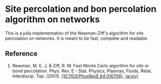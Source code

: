 # Site percolation and bon percolation algorithm on networks

This is a julia implementation of the Newman-Ziff's algorithm for site percolation on networks. It is meant to be fast, complete and readable.

## Reference
1. Newman, M. E. J. & Ziff, R. M. Fast Monte Carlo algorithm for site or bond percolation. Phys. Rev. E - Stat. Physics, Plasmas, Fluids, Relat. Interdiscip. Top. (2001). [(10.1103/PhysRevE.64.016706)](https://journals.aps.org/pre/abstract/10.1103/PhysRevE.64.016706), [(arxiv)](https://arxiv.org/abs/cond-mat/0101295)
